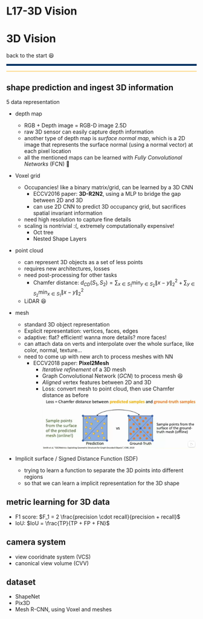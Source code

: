 # L17-3D Vision



# 3D Vision
back to the start :laughing:
<hr style="border: none; height: 5px; background-color: #003262;" />
<hr style="border: none; height: 1px; background-color: #fdb515;" />


## shape prediction and ingest 3D information
5 data representation
- depth map
  - RGB + Depth image = RGB-D image 2.5D
  - raw 3D sensor can easily capture depth information
  - another type of depth map is *surface normal map*, which is a 2D image that represents the surface normal (using a normal vector) at each pixel location
  - all the mentioned maps can be learned with *Fully Convolutional Networks* (FCN) :thinking:


- Voxel grid
  - Occupancies! like a binary matrix/grid, can be learned by a 3D CNN
    - ECCV2016 paper: **3D-R2N2**, using a MLP to bridge the gap between 2D and 3D
    - can use 2D CNN to predict 3D occupancy grid, but sacrifices spatial invariant information
  - need high resolution to capture fine details
  - scaling is nontrivial :(, extremely computationally expensive!
    - Oct tree
    - Nested Shape Layers


- point cloud
  - can represent 3D objects as a set of less points
  - requires new architectures, losses
  - need post-processing for other tasks
    - Chamfer distance: 
$d_{CD}(S_1,S_2) = \sum_{x \in S_1} \min_{y \in S_2} \lVert x - y \rVert _2^2  + \sum_{y \in S_2} \min_{x \in S_1} \lVert x - y \rVert _2^2$
  - LiDAR :laughing:


- mesh
  - standard 3D object representation
  - Explicit representation: vertices, faces, edges
  - adaptive: flat? efficient! wanna more details? more faces!
  - can attach data on verts and interpolate over the whole surface, like color, normal, texture...
  - need to come up with new arch to process meshes with NN
    - ECCV2018 paper: **Pixel2Mesh** 
      - *Iterative refinement* of a 3D mesh
      - Graph Convolutional Network (*GCN*) to process mesh :laughing:
      - *Aligned* vertex features between 2D and 3D
      - Loss: convert mesh to point cloud, then use Chamfer distance as before
![1745069026773](image/index/1745069026773.png)



- Implicit surface / Signed Distance Function (SDF)
  - trying to learn a function to separate the 3D points into different regions
  - so that we can learn a implicit representation for the 3D shape


## metric learning for 3D data
- F1 score: 
$F_1 = 2 \frac{precision \cdot recall}{precision + recall}$
- IoU: 
$IoU = \frac{TP}{TP + FP + FN}$


## camera system
- view cooridnate system (VCS)
- canonical view volume (CVV)

## dataset
- ShapeNet
- Pix3D
- Mesh R-CNN, using Voxel and meshes


